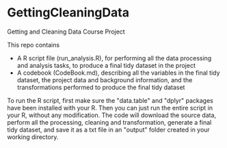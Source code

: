 # GettingCleaningData
Getting and Cleaning Data Course Project

This repo contains 
* A R script file (run_analysis.R), for performing all the data processing and analysis tasks, to produce a final tidy dataset in the project
* A codebook (CodeBook.md), describing all the variables in the final tidy dataset, the project data and background information, and the transformations performed to produce the final tidy dataset

To run the R script, first make sure the "data.table" and "dplyr" packages have been installed with your R. Then you can just run the entire script in your R, without any modification. The code will download the source data, perform all the processing, cleaning and transformation, generate a final tidy dataset, and save it as a txt file in an "output" folder created in your working directory.
